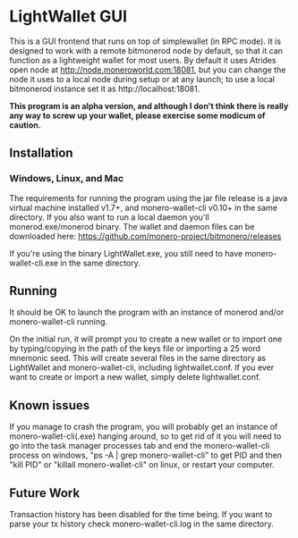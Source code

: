# LightWallet GUI
This is a GUI frontend that runs on top of simplewallet (in RPC mode). It is designed to work with a remote bitmonerod node by default, so that it can function as a lightweight wallet for most users. By default it uses Atrides open node at http://node.moneroworld.com:18081, but you can change the node it uses to a local node during setup or at any launch; to use a local bitmonerod instance set it as http://localhost:18081. 

**This program is an alpha version, and although I don't think there is really any way to screw up your wallet, please exercise some modicum of caution.**

## Installation
### Windows, Linux, and Mac
The requirements for running the program using the jar file release is a java virtual machine installed v1.7+, and monero-wallet-cli v0.10+ in the same directory. If you also want to run a local daemon you'll monerod.exe/monerod binary. The wallet and daemon files can be downloaded here: https://github.com/monero-project/bitmonero/releases

If you're using the binary LightWallet.exe, you still need to have monero-wallet-cli.exe in the same directory. 

## Running
It should be OK to launch the program with an instance of monerod and/or monero-wallet-cli running. 

On the initial run, it will prompt you to create a new wallet or to import one by typing/copying in the path of the keys file or importing a 25 word mnemonic seed. This will create several files in the same directory as LightWallet and monero-wallet-cli, including lightwallet.conf. If you ever want to create or import a new wallet, simply delete lightwallet.conf.

## Known issues
If you manage to crash the program, you will probably get an instance of monero-wallet-cli(.exe) hanging around, so to get rid of it you will need to go into the task manager processes tab and end the monero-wallet-cli process on windows, "ps -A | grep monero-wallet-cli" to get PID and then "kill PID" or "killall monero-wallet-cli" on linux, or restart your computer.

## Future Work
Transaction history has been disabled for the time being. If you want to parse your tx history check monero-wallet-cli.log in the same directory.
